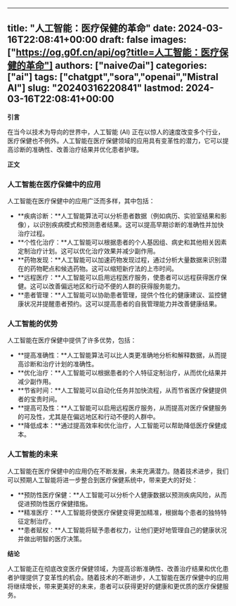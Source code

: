 
---
title: "人工智能：医疗保健的革命"
date: 2024-03-16T22:08:41+00:00
draft: false
images: ["https://og.g0f.cn/api/og?title=人工智能：医疗保健的革命"]
authors: ["naiveのai"]
categories: ["ai"]
tags: ["chatgpt","sora","openai","Mistral AI"]
slug: "20240316220841"
lastmod: 2024-03-16T22:08:41+00:00
---
**引言**

在当今以技术为导向的世界中，人工智能 (AI) 正在以惊人的速度改变多个行业，医疗保健也不例外。人工智能在医疗保健领域的应用具有变革性的潜力，它可以提高诊断的准确性、改善治疗结果并优化患者护理。

**正文**

### 人工智能在医疗保健中的应用

人工智能在医疗保健中的应用广泛而多样，其中包括：

- **疾病诊断：**人工智能算法可以分析患者数据（例如病历、实验室结果和影像），以识别疾病模式和预测患者结果。这可以提高早期诊断的准确性并加快治疗过程。
- **个性化治疗：**人工智能可以根据患者的个人基因组、病史和其他相关因素定制治疗计划。这可以优化治疗效果并减少副作用。
- **药物发现：**人工智能可以加速药物发现过程，通过分析大量数据来识别潜在的药物靶点和候选药物。这可以缩短新疗法的上市时间。
- **远程医疗：**人工智能可以启用远程医疗服务，使患者可以远程获得医疗保健。这可以改善偏远地区和行动不便的人群的获得服务能力。
- **患者管理：**人工智能可以协助患者管理，提供个性化的健康建议、监控健康状况并提醒患者预约。这可以提高患者的自我管理能力并改善健康结果。

### 人工智能的优势

人工智能在医疗保健中提供了许多优势，包括：

- **提高准确性：**人工智能算法可以比人类更准确地分析和解释数据，从而提高诊断和治疗计划的准确性。
- **优化治疗：**人工智能可以根据患者的个人特征定制治疗，从而优化结果并减少副作用。
- **节省时间：**人工智能可以自动化任务并加快流程，从而节省医疗保健提供者的宝贵时间。
- **提高可及性：**人工智能可以启用远程医疗服务，从而提高对医疗保健服务的可及性，尤其是在偏远地区和行动不便的人群中。
- **降低成本：**通过提高效率和优化治疗，人工智能可以帮助降低医疗保健成本。

### 人工智能的未来

人工智能在医疗保健中的应用仍在不断发展，未来充满潜力。随着技术进步，我们可以预期人工智能将进一步整合到医疗保健系统中，带来更大的好处：

- **预防性医疗保健：**人工智能可以分析个人健康数据以预测疾病风险，从而促进预防性医疗保健措施。
- **精准医疗：**人工智能将使医疗保健变得更加精准，根据每个患者的独特特征定制治疗。
- **患者赋权：**人工智能将赋予患者权力，让他们更好地管理自己的健康状况并做出明智的医疗决策。

**结论**

人工智能正在彻底改变医疗保健领域，为提高诊断准确性、改善治疗结果和优化患者护理提供了变革性的机会。随着技术的不断进步，人工智能在医疗保健中的应用将继续增长，带来更美好的未来，患者可以获得更好的健康和更优质的医疗保健服务。